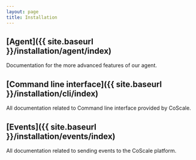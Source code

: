 ```yaml
---
layout: page
title: Installation
---
```


## [Agent]({{ site.baseurl }}/installation/agent/index)
Documentation for the more advanced features of our agent.

## [Command line interface]({{ site.baseurl }}/installation/cli/index)
All documentation related to Command line interface provided by CoScale.

## [Events]({{ site.baseurl }}/installation/events/index)
All documentation related to sending events to the CoScale platform.
